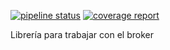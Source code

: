 [![pipeline status](https://git.redmic.net/redmic-server/broker-lib/badges/dev/pipeline.svg)](https://git.redmic.net/redmic-server/broker-lib/commits/dev) [![coverage report](https://git.redmic.net/redmic-server/broker-lib/badges/dev/coverage.svg)](https://git.redmic.net/redmic-server/broker-lib/commits/dev)

Librería para trabajar con el broker